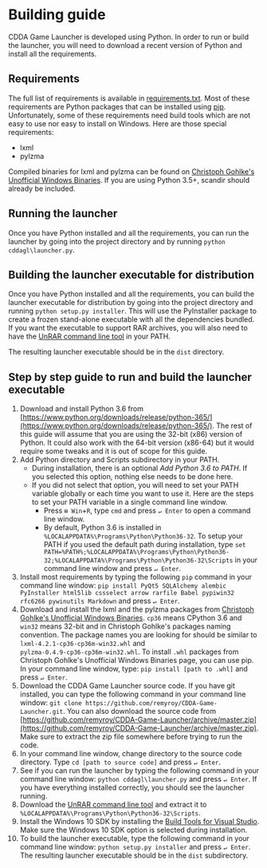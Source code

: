 # Building guide

CDDA Game Launcher is developed using Python. In order to run or build the launcher, you will need to download a recent version of Python and install all the requirements.

## Requirements

The full list of requirements is available in [requirements.txt](requirements.txt). Most of these requirements are Python packages that can be installed using [pip](https://en.wikipedia.org/wiki/Pip_%28package_manager%29). Unfortunately, some of these requirements need build tools which are not easy to use nor easy to install on Windows. Here are those special requirements:

* lxml
* pylzma

Compiled binaries for lxml and pylzma can be found on [Christoph Gohlke's Unofficial Windows Binaries](http://www.lfd.uci.edu/~gohlke/pythonlibs/). If you are using Python 3.5+, scandir should already be included.

## Running the launcher

Once you have Python installed and all the requirements, you can run the launcher by going into the project directory and by running `python cddagl\launcher.py`.

## Building the launcher executable for distribution

Once you have Python installed and all the requirements, you can build the launcher executable for distribution by going into the project directory and running `python setup.py installer`. This will use the PyInstaller package to create a frozen stand-alone executable with all the dependencies bundled. If you want the executable to support RAR archives, you will also need to have the [UnRAR command line tool](http://www.rarlab.com/rar_add.htm) in your PATH.

The resulting launcher executable should be in the `dist` directory.

## Step by step guide to run and build the launcher executable

1. Download and install Python 3.6 from [https://www.python.org/downloads/release/python-365/](https://www.python.org/downloads/release/python-365/). The rest of this guide will assume that you are using the 32-bit (x86) version of Python. It could also work with the 64-bit version (x86-64) but it would require some tweaks and it is out of scope for this guide.
2. Add Python directory and Scripts subdirectory in your PATH.
    * During installation, there is an optional *Add Python 3.6 to PATH*. If you selected this option, nothing else needs to be done here.
    * If you did not select that option, you will need to set your PATH variable globally or each time you want to use it. Here are the steps to set your PATH variable in a single command line window.
        * Press `⊞ Win`+`R`, type `cmd` and press `↵ Enter` to open a command line window.
        * By default, Python 3.6 is installed in `%LOCALAPPDATA%\Programs\Python\Python36-32`. To setup your PATH if you used the default path during installation, type `set PATH=%PATH%;%LOCALAPPDATA%\Programs\Python\Python36-32;%LOCALAPPDATA%\Programs\Python\Python36-32\Scripts` in your command line window and press `↵ Enter`.
3. Install most requirements by typing the following `pip` command in your command line window: `pip install PyQt5 SQLAlchemy alembic PyInstaller html5lib cssselect arrow rarfile Babel pypiwin32 rfc6266 pywinutils Markdown` and press `↵ Enter`.
4. Download and install the lxml and the pylzma packages from [Christoph Gohlke's Unofficial Windows Binaries](http://www.lfd.uci.edu/~gohlke/pythonlibs/). `cp36` means CPython 3.6 and `win32` means 32-bit and in Christoph Gohlke's packages naming convention. The package names you are looking for should be similar to `lxml‑4.2.1‑cp36‑cp36m‑win32.whl` and `pylzma‑0.4.9‑cp36‑cp36m‑win32.whl`. To install `.whl` packages from Christoph Gohlke's Unofficial Windows Binaries page, you can use pip. In your command line window, type: `pip install [path to .whl]` and press `↵ Enter`.
5. Download the CDDA Game Launcher source code. If you have git installed, you can type the following command in your command line window: `git clone https://github.com/remyroy/CDDA-Game-Launcher.git`. You can also download the source code from [https://github.com/remyroy/CDDA-Game-Launcher/archive/master.zip](https://github.com/remyroy/CDDA-Game-Launcher/archive/master.zip). Make sure to extract the zip file somewhere before trying to run the code.
6. In your command line window, change directory to the source code directory. Type `cd [path to source code]` and press `↵ Enter`.
7. See if you can run the launcher by typing the following command in your command line window: `python cddagl\launcher.py` and press `↵ Enter`. If you have everything installed correctly, you should see the launcher running.
8. Download the [UnRAR command line tool](http://www.rarlab.com/rar/unrarw32.exe) and extract it to `%LOCALAPPDATA%\Programs\Python\Python36-32\Scripts`.
9. Install the Windows 10 SDK by installing the [Build Tools for Visual Studio](http://landinghub.visualstudio.com/visual-cpp-build-tools). Make sure the Windows 10 SDK option is selected during installation.
10. To build the launcher executable, type the following command in your command line window: `python setup.py installer` and press `↵ Enter`. The resulting launcher executable should be in the `dist` subdirectory.
